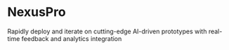 # NexusPro
Rapidly deploy and iterate on cutting-edge AI-driven prototypes with real-time feedback and analytics integration
